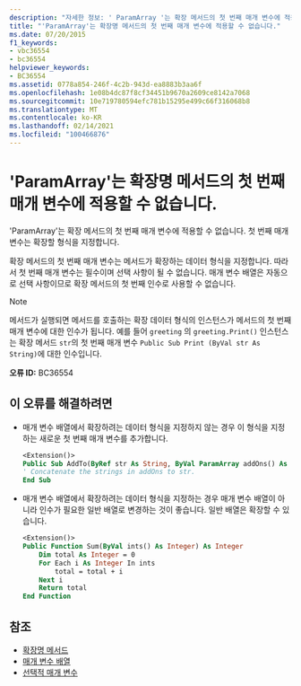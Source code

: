 ```yaml
---
description: "자세한 정보: ' ParamArray '는 확장 메서드의 첫 번째 매개 변수에 적용할 수 없습니다."
title: "'ParamArray'는 확장명 메서드의 첫 번째 매개 변수에 적용할 수 없습니다."
ms.date: 07/20/2015
f1_keywords:
- vbc36554
- bc36554
helpviewer_keywords:
- BC36554
ms.assetid: 0778a854-246f-4c2b-943d-ea8883b3aa6f
ms.openlocfilehash: 1e08b4dc87f8cf34451b9670a2609ce8142a7068
ms.sourcegitcommit: 10e719780594efc781b15295e499c66f316068b8
ms.translationtype: MT
ms.contentlocale: ko-KR
ms.lasthandoff: 02/14/2021
ms.locfileid: "100466876"
---
```

# <a name="paramarray-cannot-be-applied-to-the-first-parameter-of-an-extension-method"></a>'ParamArray'는 확장명 메서드의 첫 번째 매개 변수에 적용할 수 없습니다.

'ParamArray'는 확장 메서드의 첫 번째 매개 변수에 적용할 수 없습니다. 첫 번째 매개 변수는 확장할 형식을 지정합니다.

확장 메서드의 첫 번째 매개 변수는 메서드가 확장하는 데이터 형식을 지정합니다. 따라서 첫 번째 매개 변수는 필수이며 선택 사항이 될 수 없습니다. 매개 변수 배열은 자동으로 선택 사항이므로 확장 메서드의 첫 번째 인수로 사용할 수 없습니다.

> [!NOTE]
> 메서드가 실행되면 메서드를 호출하는 확장 데이터 형식의 인스턴스가 메서드의 첫 번째 매개 변수에 대한 인수가 됩니다. 예를 들어 `greeting` 의 `greeting.Print()` 인스턴스는 확장 메서드 `str`의 첫 번째 매개 변수 `Public Sub Print (ByVal str As String)`에 대한 인수입니다.

**오류 ID:** BC36554

## <a name="to-correct-this-error"></a>이 오류를 해결하려면

- 매개 변수 배열에서 확장하려는 데이터 형식을 지정하지 않는 경우 이 형식을 지정하는 새로운 첫 번째 매개 변수를 추가합니다.

  ```vb
  <Extension()>
  Public Sub AddTo(ByRef str As String, ByVal ParamArray addOns() As String)
  ' Concatenate the strings in addOns to str.
  End Sub
  ```

- 매개 변수 배열에서 확장하려는 데이터 형식을 지정하는 경우 매개 변수 배열이 아니라 인수가 필요한 일반 배열로 변경하는 것이 좋습니다. 일반 배열은 확장할 수 있습니다.

  ```vb
  <Extension()>
  Public Function Sum(ByVal ints() As Integer) As Integer
      Dim total As Integer = 0
      For Each i As Integer In ints
          total = total + i
      Next i
      Return total
  End Function
  ```

## <a name="see-also"></a>참조

- [확장명 메서드](../programming-guide/language-features/procedures/extension-methods.md)
- [매개 변수 배열](../programming-guide/language-features/procedures/parameter-arrays.md)
- [선택적 매개 변수](../programming-guide/language-features/procedures/optional-parameters.md)
